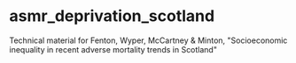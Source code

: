 # asmr_deprivation_scotland
Technical material for Fenton, Wyper, McCartney &amp; Minton, "Socioeconomic inequality in recent adverse mortality trends in Scotland"
